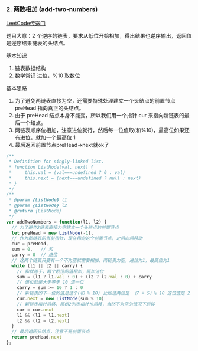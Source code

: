 ### 2. 两数相加 (add-two-numbers)
[LeetCode传送门](https://leetcode-cn.com/problems/add-two-numbers/)

题目大意：2 个逆序的链表，要求从低位开始相加，得出结果也逆序输出，返回值是逆序结果链表的头结点。

基本知识
1. 链表数据结构
2. 数学常识 进位，%10 取数位

基本思路

1. 为了避免两链表直接为空，还需要特殊处理建立一个头结点的前置节点 preHead 指向真正的头结点。
2. 由于 preHead 结点本身不能变，所以我们用一个指针 cur 来指向新链表的最后一个结点。
3. 两链表顺序位相加，注意进位就行，然后每一位值取(和%10)，最高位如果还有进位，就加一个最高位 1
4. 最后返回前置节点preHead->next就ok了

```JavaScript
/**
 * Definition for singly-linked list.
 * function ListNode(val, next) {
 *     this.val = (val===undefined ? 0 : val)
 *     this.next = (next===undefined ? null : next)
 * }
 */
/**
 * @param {ListNode} l1
 * @param {ListNode} l2
 * @return {ListNode}
 */
var addTwoNumbers = function(l1, l2) {
  // 为了避免2链表直接为空建立一个头结点的前置节点
  let preHead = new ListNode(-1),
  // 作为新链表的当前指针，现在指向这个前置节点，之后向后移动
  cur = preHead,
  sum = 0,   // 和
  carry = 0  // 进位
  // 这两个链表只要有一个不为空就需要相加，两链表为空，进位为1，最高位为1
  while (l1 || l2 || carry) {
    // 和就等于，两个数位的值相加，再加进位
    sum = (l1 ? l1.val : 0) + (l2 ? l2.val : 0) + carry
    // 进位就是大于等于 10 进一位
    carry = sum >= 10 ? 1 : 0
    // 新链表的下一位的值是这个(和 % 10) 比如这两位是 （7 + 5）% 10 这位值是 2 进一位 carry = 1
    cur.next = new ListNode(sum % 10)
    // 新链表指针后移，原始2列表指针也后移，当然不为空的情况下后移
    cur = cur.next
    l1 && (l1 = l1.next)
    l2 && (l2 = l2.next)
  }
  // 最后返回头结点，注意不是前置节点
  return preHead.next
};

```